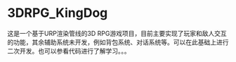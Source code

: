 # 3DRPG_KingDog
这是一个基于URP渲染管线的3D RPG游戏项目，目前主要实现了玩家和敌人交互的功能，其余辅助系统未开发，例如背包系统、对话系统等。可以在此基础上进行二次开发。也可以参看代码进行了解学习。。。
